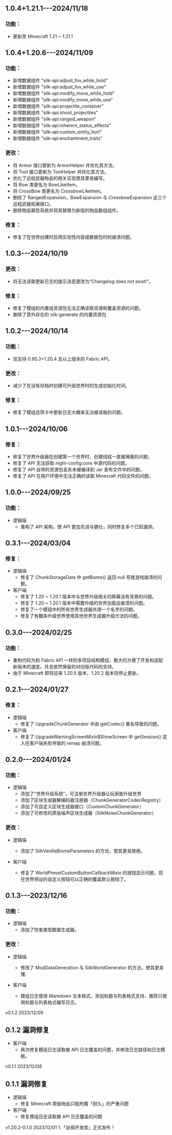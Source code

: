 ## 1.0.4+1.21.1---2024/11/18

### 功能：

- 更新至 Minecraft 1.21 ~ 1.21.1

## 1.0.4+1.20.6---2024/11/09

### 功能：

- 新增数据组件 "silk-api:adjust_fov_while_hold"
- 新增数据组件 "silk-api:adjust_fov_while_use"
- 新增数据组件 "silk-api:modify_move_while_hold"
- 新增数据组件 "silk-api:modify_move_while_use"
- 新增数据组件 "silk-api:projectile_container"
- 新增数据组件 "silk-api:shoot_projectiles"
- 新增数据组件 "silk-api:ranged_weapon"
- 新增数据组件 "silk-api:inherent_status_effects"
- 新增数据组件 "silk-api:custom_entity_hurt"
- 新增数据组件 "silk-api:enchantment_traits"

### 更改：

- 将 Armor 接口更新为 ArmorHelper 并优化其方法。
- 将 Tool 接口更新为 ToolHelper 并优化其方法。
- 优化了远程武器物品的相关实现使其更易编写。
- 将 Bow 类更名为 BowLikeItem。
- 将 CrossBow 类更名为 CrossbowLikeItem。
- 删除了 RangedExpansion，BowExpansion 与 CrossbowExpansion 这三个远程武器拓展接口。
- 删除物品属性系统并将其替换为新版的物品数组组件。

### 修复：

- 修复了在世界创建时启用实验性内容或数据包时的崩溃问题。

## 1.0.3---2024/10/19

### 更改：

- 将无法读取更新日志的提示消息更改为“Changelog does not exist!”。

### 修复：

- 修复了模组的内置组资源包无法正确读取资源和覆盖资源的问题。
- 删除了意外存在的 silk-generate 的内置资源包

## 1.0.2---2024/10/14

### 功能：

- 现支持 0.95.3+1.20.4 及以上版本的 Fabric API。

### 更改：

- 减少了在没有存档时创建可升级世界时的生成初始化时间。

### 修复：

- 修复了模组选项卡中更新日志大概率无法被读取的问题。

## 1.0.1---2024/10/06

### 修复：

- 修复了世界升级器在创建第一个世界时，创建线程一直被堵塞的问题。
- 修复了 API 无法获取 night-config:core 中源代码的问题。
- 修复了 API 自带的资源包丢失未被编译到 Jar 发布文件中的问题。
- 修复了 API 在用户环境中无法正确的读取 Minecraft 代码文件的问题。

## 1.0.0---2024/09/25

### 功能：

- 逻辑端
	- 重构了 API 架构，使 API 更加先进与健壮，同时修复多个已知漏洞。

## 0.3.1---2024/03/04

### 修复：

- 逻辑端
	- 修复了 ChunkStorageData 中 getBiome() 返回 null 导致游戏崩溃的问题。
- 客户端
	- 修复了 1.20 ~ 1.20.1 版本中与世界升级相关的屏幕没有背景的问题。
	- 修复了 1.20 ~ 1.20.1 版本中需要升级的世界加载会崩溃的问题。
	- 修复了一个模组中的所有世界生成器共用一个名字的问题。
	- 修复了有概率升级世界使用其他世界生成器升级方法的问题。

## 0.3.0---2024/02/25

### 功能：

- 重构代码为和 Fabric API 一样的多项目结构模组，极大的方便了开发和适配新版本的速度。并且依然保留的对旧版代码的支持。
- 由于 Minecraft 即将迎来 1.20.5 版本，1.20.2 版本将停止更新。

## 0.2.1---2024/01/27

### 修复：

- 逻辑端
	- 修复了 UpgradeChunkGenerator 中由 getCodec() 重名导致的问题。
- 客户端
	- 修复了 UpgradeWarningScreenMixin$ShowScreen 中 getSession() 混入在客户端失败导致的 remap 崩溃问题。

## 0.2.0---2024/01/24

### 功能：

- 逻辑端
	- 添加了“世界升级系统”，可注册世界升级器让玩家能升级世界
	- 添加了区块生成器解编码器注册器（ChunkGeneratorCodecRegistry）
	- 添加了可自定义区块生成器接口（CustomChunkGenerator）
	- 添加了可修改的原版噪声区块生成器（SilkNoiseChunkGenerator）

### 更改：

- 逻辑端
	- 添加了 SilkVanillaBiomeParameters 的方法，使其更易使用。

- 客户端
	- 修复了 WorldPresetCustomButtonCallbackMixin 的按钮显示问题，现在世界预设的自定义按钮可以正确的覆盖默认按钮了。

## 0.1.3---2023/12/16

### 功能：

- 逻辑端
	- 添加了伤害类型数据生成器。

### 更改：

- 逻辑端
	- 修改了 ModDataGeneration 与 SilkWorldGenerator 的方法，使其更易懂.

- 客户端
	- 模组日志使用 Markdown 文本格式，添加标题与列表格式支持，推荐只使用标题与列表格式编写日志。

v0.1.2 2023/12/09

## 0.1.2 漏洞修复

- 客户端
	- 再次修复模组日志读取被 API 日志覆盖的问题，并修改日志路径和日志模板。

v0.1.1 2023/12/08

## 0.1.1 漏洞修复

- 逻辑端
	- 修复 Minecraft 原版物品只能附魔「耐久」的严重问题
- 客户端
	- 修复模组日志读取被 API 日志覆盖的问题

v1.20.2-0.1.0 2023/12/01
1.「丝绸开发库」正式发布！